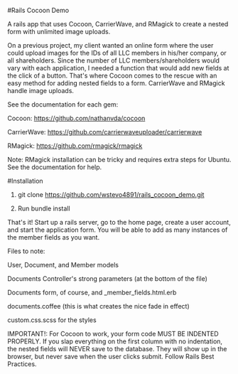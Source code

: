 #Rails Cocoon Demo

A rails app that uses Cocoon, CarrierWave, and RMagick to create a nested form with unlimited image uploads.

On a previous project, my client wanted an online form where the user could upload images for the IDs of all
LLC members in his/her company, or all shareholders. Since the number of LLC members/shareholders would vary 
with each application, I needed a function that would add new fields at the click of a button. That's where 
Cocoon comes to the rescue with an easy method for adding nested fields to a form. CarrierWave and RMagick 
handle image uploads.

See the documentation for each gem:

Cocoon: https://github.com/nathanvda/cocoon

CarrierWave: https://github.com/carrierwaveuploader/carrierwave 

RMagick: https://github.com/rmagick/rmagick

Note: RMagick installation can be tricky and requires extra steps for Ubuntu. See the documentation for help.

#Installation

1. git clone https://github.com/wstevo4891/rails_cocoon_demo.git

2. Run bundle install

That's it! Start up a rails server, go to the home page, create a user account, and start the application form.
You will be able to add as many instances of the member fields as you want.

Files to note:

User, Document, and Member models

Documents Controller's strong parameters (at the bottom of the file)

Documents form, of course, and _member_fields.html.erb

documents.coffee (this is what creates the nice fade in effect)

custom.css.scss for the styles

IMPORTANT!: For Cocoon to work, your form code MUST BE INDENTED PROPERLY. If you slap everything on the first column
with no indentation, the nested fields will NEVER save to the database. They will show up in the browser, but never
save when the user clicks submit. Follow Rails Best Practices.
